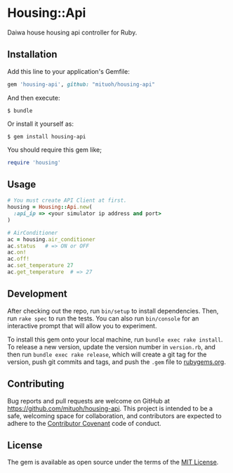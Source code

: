 # Housing::Api

Daiwa house housing api controller for Ruby.

## Installation

Add this line to your application's Gemfile:

```ruby
gem 'housing-api', github: "mituoh/housing-api"
```

And then execute:

    $ bundle

Or install it yourself as:

    $ gem install housing-api

You should require this gem like;

```ruby
require 'housing'
```

## Usage

```ruby
# You must create API Client at first.
housing = Housing::Api.new(
  :api_ip => <your simulator ip address and port>
)

# AirConditioner
ac = housing.air_conditioner
ac.status   # => ON or OFF
ac.on!
ac.off!
ac.set_temperature 27
ac.get_temperature  # => 27
```

## Development

After checking out the repo, run `bin/setup` to install dependencies. Then, run `rake spec` to run the tests. You can also run `bin/console` for an interactive prompt that will allow you to experiment.

To install this gem onto your local machine, run `bundle exec rake install`. To release a new version, update the version number in `version.rb`, and then run `bundle exec rake release`, which will create a git tag for the version, push git commits and tags, and push the `.gem` file to [rubygems.org](https://rubygems.org).

## Contributing

Bug reports and pull requests are welcome on GitHub at https://github.com/mituoh/housing-api. This project is intended to be a safe, welcoming space for collaboration, and contributors are expected to adhere to the [Contributor Covenant](contributor-covenant.org) code of conduct.


## License

The gem is available as open source under the terms of the [MIT License](http://opensource.org/licenses/MIT).
